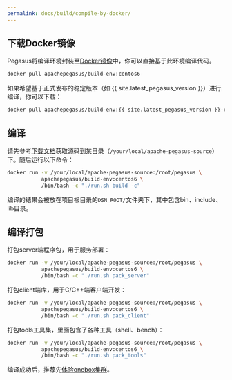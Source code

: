 ```yaml
---
permalink: docs/build/compile-by-docker/
---
```


## 下载Docker镜像

Pegasus将编译环境封装至[Docker镜像](https://hub.docker.com/r/apachepegasus/build-env)中，你可以直接基于此环境编译代码。

```sh
docker pull apachepegasus/build-env:centos6
```

如果希望基于正式发布的稳定版本（如 {{ site.latest_pegasus_version }}）进行编译，你可以下载：

```sh
docker pull apachepegasus/build-env:{{ site.latest_pegasus_version }}-centos6
```

## 编译

请先参考[下载文档](/docs/downloads)获取源码到某目录（`/your/local/apache-pegasus-source`）下。随后运行以下命令：

```sh
docker run -v /your/local/apache-pegasus-source:/root/pegasus \
           apachepegasus/build-env:centos6 \
           /bin/bash -c "./run.sh build -c"
```

编译的结果会被放在项目根目录的`DSN_ROOT/`文件夹下，其中包含bin、include、lib目录。

## 编译打包

打包server端程序包，用于服务部署：

```bash
docker run -v /your/local/apache-pegasus-source:/root/pegasus \
           apachepegasus/build-env:centos6 \
           /bin/bash -c "./run.sh pack_server"
```

打包client端库，用于C/C++端客户端开发：

```bash
docker run -v /your/local/apache-pegasus-source:/root/pegasus \
           apachepegasus/build-env:centos6 \
           /bin/bash -c "./run.sh pack_client"
```

打包tools工具集，里面包含了各种工具（shell、bench）：

```bash
docker run -v /your/local/apache-pegasus-source:/root/pegasus \
           apachepegasus/build-env:centos6 \
           /bin/bash -c "./run.sh pack_tools"
```

编译成功后，推荐先[体验onebox集群](/overview/onebox)。
